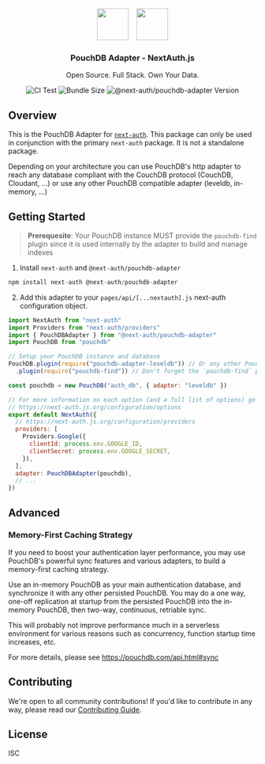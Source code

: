 <p align="center">
   <br/>
   <a href="https://next-auth.js.org" target="_blank"><img height="64px" src="https://next-auth.js.org/img/logo/logo-sm.png" /></a>&nbsp;&nbsp;&nbsp;&nbsp;<img height="64px" src="https://raw.githubusercontent.com/nextauthjs/adapters/packages/pouchdb/logo.svg" />
   <h3 align="center"><b>PouchDB Adapter</b> - NextAuth.js</h3>
   <p align="center">
   Open Source. Full Stack. Own Your Data.
   </p>
   <p align="center" style="align: center;">
      <img src="https://github.com/nextauthjs/adapters/actions/workflows/release.yml/badge.svg" alt="CI Test" />
      <img src="https://img.shields.io/bundlephobia/minzip/@next-auth/pouchdb-adapter" alt="Bundle Size"/>
      <img src="https://img.shields.io/npm/v/@next-auth/pouchdb-adapter" alt="@next-auth/pouchdb-adapter Version" />
   </p>
</p>

## Overview

This is the PouchDB Adapter for [`next-auth`](https://next-auth.js.org). This package can only be used in conjunction with the primary `next-auth` package. It is not a standalone package.

Depending on your architecture you can use PouchDB's http adapter to reach any database compliant with the CouchDB protocol (CouchDB, Cloudant, ...) or use any other PouchDB compatible adapter (leveldb, in-memory, ...)

## Getting Started

> **Prerequesite**: Your PouchDB instance MUST provide the `pouchdb-find` plugin since it is used internally by the adapter to build and manage indexes

1. Install `next-auth` and `@next-auth/pouchdb-adapter`

```js
npm install next-auth @next-auth/pouchdb-adapter
```

2. Add this adapter to your `pages/api/[...nextauth].js` next-auth configuration object.

```js
import NextAuth from "next-auth"
import Providers from "next-auth/providers"
import { PouchDBAdapter } from "@next-auth/pouchdb-adapter"
import PouchDB from "pouchdb"

// Setup your PouchDB instance and database
PouchDB.plugin(require("pouchdb-adapter-leveldb")) // Or any other PouchDB-compliant adapter
  .plugin(require("pouchdb-find")) // Don't forget the `pouchdb-find` plugin

const pouchdb = new PouchDB("auth_db", { adapter: "leveldb" })

// For more information on each option (and a full list of options) go to
// https://next-auth.js.org/configuration/options
export default NextAuth({
  // https://next-auth.js.org/configuration/providers
  providers: [
    Providers.Google({
      clientId: process.env.GOOGLE_ID,
      clientSecret: process.env.GOOGLE_SECRET,
    }),
  ],
  adapter: PouchDBAdapter(pouchdb),
  // ...
})
```

## Advanced

### Memory-First Caching Strategy

If you need to boost your authentication layer performance, you may use PouchDB's powerful sync features and various adapters, to build a memory-first caching strategy.

Use an in-memory PouchDB as your main authentication database, and synchronize it with any other persisted PouchDB. You may do a one way, one-off replication at startup from the persisted PouchDB into the in-memory PouchDB, then two-way, continuous, retriable sync.

This will probably not improve performance much in a serverless environment for various reasons such as concurrency, function startup time increases, etc.

For more details, please see https://pouchdb.com/api.html#sync

## Contributing

We're open to all community contributions! If you'd like to contribute in any way, please read our [Contributing Guide](https://github.com/nextauthjs/adapters/blob/main/CONTRIBUTING.md).

## License

ISC
